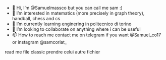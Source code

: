 - 👋 Hi, I’m @Samuelmassco but you can call me sam :)
- 👀 I’m interested in matematics (more precisely in graph theory), handball, chess and cs 
- 🌱 I’m currently learning enginering in politecnico di torino 
- 💞️ I’m looking to collaborate on anything where i can be useful
- 📫 How to reach me contact me on telegram if you want @Samuel_co17 or instagram @samcoriat_

<!---
Samuelmassco/Samuelmassco is a ✨ special ✨ repository because its `README.md` (this file) appears on your GitHub profile.
You can click the Preview link to take a look at your changes.
--->read me file classic prendre celui autre fichier 

